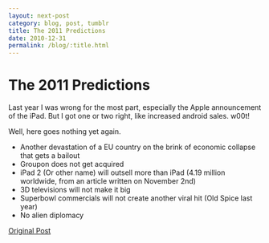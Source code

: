 ```yaml
---
layout: next-post
category: blog, post, tumblr
title: The 2011 Predictions
date: 2010-12-31
permalink: /blog/:title.html
---
```


# The 2011 Predictions

Last year I was wrong for the most part, especially the Apple announcement of the iPad. But I got one or two right, like increased android sales. w00t!

Well, here goes nothing yet again.

- Another devastation of a EU country on the brink of economic collapse that gets a bailout
- Groupon does not get acquired
- iPad 2 (Or other name) will outsell more than iPad (4.19 million worldwide, from an article written on November 2nd)
- 3D televisions will not make it big
- Superbowl commercials will not create another viral hit (Old Spice last year)
- No alien diplomacy

[Original Post](http://jermspeaks.com/post/2542788849/the-2011-predictions)
